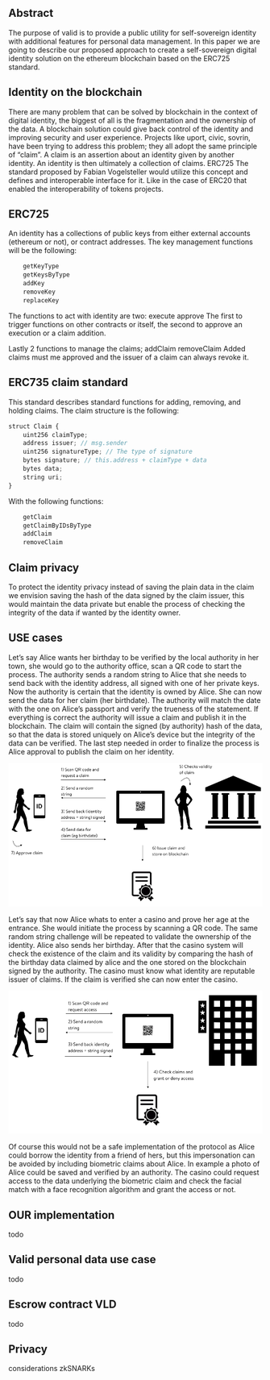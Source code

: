 ## Abstract 
The purpose of valid is to provide a public utility for self-sovereign identity with additional features for personal data management. In this paper we are going to describe our proposed approach to create a self-sovereign digital identity solution on the ethereum blockchain based on the ERC725 standard.


## Identity on the blockchain 
There are many problem that can be solved by blockchain in the context of digital identity, the biggest of all is the fragmentation and the ownership of the data. A blockchain solution could give back control of the identity and improving security and user experience. Projects like uport, civic, sovrin, have been trying to address this problem; they all adopt the same principle of “claim”. A claim is an assertion about an identity given by another identity. An identity is then ultimately a collection of claims. ERC725 The standard proposed by Fabian Vogelsteller would utilize this concept and defines and interoperable interface for it. Like in the case of ERC20 that enabled the interoperability of tokens projects.


## ERC725
An identity has a collections of public keys from either external accounts (ethereum or not), or contract addresses.
The key management functions will be the following: 
```javascript
	getKeyType
	getKeysByType
	addKey
	removeKey
	replaceKey
```

The functions to act with identity are two:
	execute
 	approve
The first to trigger functions on other contracts or itself, the second to approve an execution or a claim addition.

Lastly 2 functions to manage the claims;
	addClaim
	removeClaim
Added claims must me approved and the issuer of a claim can always revoke it. 


## ERC735 claim standard 
This standard describes standard functions for adding, removing, and holding claims.
The claim structure is the following:

```javascript
struct Claim {
    uint256 claimType;
    address issuer; // msg.sender
    uint256 signatureType; // The type of signature
    bytes signature; // this.address + claimType + data
    bytes data;
    string uri;
}
```

With the following functions:
```javascript
	getClaim
	getClaimByIDsByType
	addClaim
	removeClaim
```

## Claim privacy
To protect the identity privacy instead of saving the plain data in the claim we envision saving the hash of the data signed by the claim issuer, this would maintain the data private but enable the process of checking the integrity of the data if wanted by the identity owner. 

## USE cases 
Let’s say Alice wants her birthday to be verified by the local authority in her town, she would go to the authority office, scan a QR code to start the process. The authority sends a random string to Alice that she needs to send back with the identity address, all signed with one of her private keys. Now the authority is certain that the identity is owned by Alice. She can now send the data for her claim (her birthdate). The authority will match the date with the one on Alice’s passport and verify the trueness of the statement. If everything is correct the authority will issue a claim and publish it in the blockchain. The claim will contain the signed (by authority) hash of the data, so that the data is stored uniquely on Alice’s device but the integrity of the data can be verified. The last step needed in order to finalize the process is Alice approval to publish the claim on her identity.

![Use case 1](img/usecase1.png)

Let’s say that now Alice whats to enter a casino and prove her age at the entrance. She would initiate the process by scanning a QR code. The same random string challenge will be repeated to validate the ownership of the identity. Alice also sends her birthday. After that the casino system will check the existence of the claim and its validity by comparing the hash of the birthday data claimed by alice and the one stored on the blockchain signed by the authority. The casino must know what identity are reputable issuer of claims. If the claim is verified she can now enter the casino. 

![Use case 2](img/usecase2.png)

Of course this would not be a safe implementation of the protocol as Alice could borrow the identity from a friend of hers, but this impersonation can be avoided by including biometric claims about Alice. In example a photo of Alice could be saved and verified by an authority. The casino could request access to the data underlying the biometric claim and check the facial match with a face recognition algorithm and grant the access or not. 


## OUR implementation
todo

## Valid personal data use case 
todo

## Escrow contract VLD
todo

## Privacy 
considerations
zkSNARKs




	




